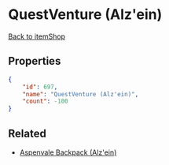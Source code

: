 # QuestVenture (Alz'ein)

<no description available>

[Back to itemShop](../item-shops.md)

## Properties

```json
{
    "id": 697,
    "name": "QuestVenture (Alz'ein)",
    "count": -100
}
```

## Related

- [Aspenvale Backpack (Alz'ein)](../items/20183-aspenvale-backpack-alz-ein.md)

